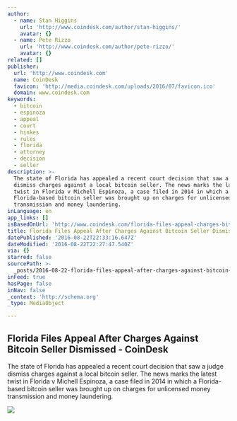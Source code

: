 ```yaml
---
author:
  - name: Stan Higgins
    url: 'http://www.coindesk.com/author/stan-higgins/'
    avatar: {}
  - name: Pete Rizzo
    url: 'http://www.coindesk.com/author/pete-rizzo/'
    avatar: {}
related: []
publisher:
  url: 'http://www.coindesk.com'
  name: CoinDesk
  favicon: 'http://media.coindesk.com/uploads/2016/07/favicon.ico'
  domain: www.coindesk.com
keywords:
  - bitcoin
  - espinoza
  - appeal
  - court
  - hinkes
  - rules
  - florida
  - attorney
  - decision
  - seller
description: >-
  The state of Florida has appealed a recent court decision that saw a judge
  dismiss charges against a local bitcoin seller. The news marks the latest
  twist in Florida v Michell Espinoza, a case filed in 2014 in which a
  Florida-based bitcoin seller was brought up on charges for unlicensed money
  transmission and money laundering.
inLanguage: en
app_links: []
isBasedOnUrl: 'http://www.coindesk.com/florida-files-appeal-charges-bitcoin-seller-dismissed/'
title: Florida Files Appeal After Charges Against Bitcoin Seller Dismissed - CoinDesk
datePublished: '2016-08-22T22:33:16.647Z'
dateModified: '2016-08-22T22:27:47.540Z'
via: {}
starred: false
sourcePath: >-
  _posts/2016-08-22-florida-files-appeal-after-charges-against-bitcoin-seller-di.md
inFeed: true
hasPage: false
inNav: false
_context: 'http://schema.org'
_type: MediaObject

---
```

<article style=""><h1>Florida Files Appeal After Charges Against Bitcoin Seller Dismissed - CoinDesk</h1><p>The state of Florida has appealed a recent court decision that saw a judge dismiss charges against a local bitcoin seller. The news marks the latest twist in Florida v Michell Espinoza, a case filed in 2014 in which a Florida-based bitcoin seller was brought up on charges for unlicensed money transmission and money laundering.</p><img src="https://media.coindesk.com/uploads/2016/08/court-florida-e1471900154649.jpg" /></article>